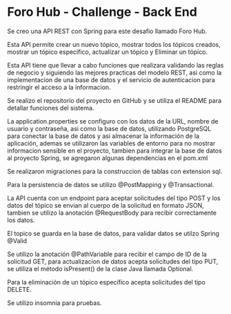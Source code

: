 # Foro Hub - Challenge - Back End

Se creo una API REST con Spring para este desafio llamado Foro Hub.

Esta API permite crear un nuevo tópico, mostrar todos los tópicos creados,
mostrar un tópico específico, actualizar un tópico y Eliminar un tópico.

Esta API tiene que llevar a cabo funciones que realizara validando las
reglas de negocio y siguiendo las mejores practicas del modelo REST, 
asi como la implementacion de una base de datos y el servicio de 
autenticacion para restringir el acceso a la informacion.

Se realizo el repositorio del proyecto en GitHub y se utiliza el README
para detallar funciones del sistema.

La application.properties se configuro con los datos de la URL,
nombre de usuario y contraseña, asi como la base de datos, utilizando
PostgreSQL para conectar la base de datos y asi almacenar la información
de la aplicación, ademas se utilizaron las variables de entorno para no
mostrar informacion sensible en el proyecto, tambien para integrar la base
de datos al proyecto Spring, se agregaron algunas dependencias en el pom.xml

Se realizaron migraciones para la construccion de tablas con extension sql.

Para la persistencia de datos se utilizo @PostMapping y @Transactional.

La API cuenta con un endpoint para aceptar solicitudes del tipo POST y 
los datos del tópico se envian al cuerpo de la solicitud en formato JSON,
tambien se utilizo la anotación @RequestBody para recibir correctamente los datos.

El topico se guarda en la base de datos, para validar datos se utilzo Spring @Valid

Se utilizo la anotación @PathVariable para recibir el campo de ID de la 
solicitud GET, para actualizacion de datos acepta solicitudes del tipo PUT,
se utiliza el método isPresent() de la clase Java llamada Optional.

Para la eliminación de un tópico específico acepta solicitudes del tipo
DELETE. 

Se utilizo insomnia para pruebas.



